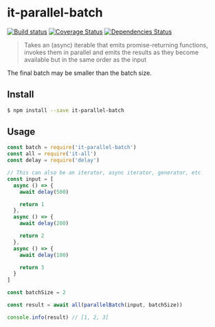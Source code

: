 # it-parallel-batch

[![Build status](https://travis-ci.org/achingbrain/it.svg?branch=master)](https://travis-ci.org/achingbrain/it?branch=master) [![Coverage Status](https://coveralls.io/repos/github/achingbrain/it/badge.svg?branch=master)](https://coveralls.io/github/achingbrain/it?branch=master) [![Dependencies Status](https://david-dm.org/achingbrain/it/status.svg?path=packages/it-parallel-batch)](https://david-dm.org/achingbrain/it?path=packages/it-parallel-batch)

> Takes an (async) iterable that emits promise-returning functions, invokes them in parallel and emits the results as they become available but in the same order as the input

The final batch may be smaller than the batch size.

## Install

```sh
$ npm install --save it-parallel-batch
```

## Usage

```javascript
const batch = require('it-parallel-batch')
const all = require('it-all')
const delay = require('delay')

// This can also be an iterator, async iterator, generator, etc
const input = [
  async () => {
    await delay(500)

    return 1
  },
  async () => {
    await delay(200)

    return 2
  },
  async () => {
    await delay(100)

    return 3
  }
]

const batchSize = 2

const result = await all(parallelBatch(input, batchSize))

console.info(result) // [1, 2, 3]
```
